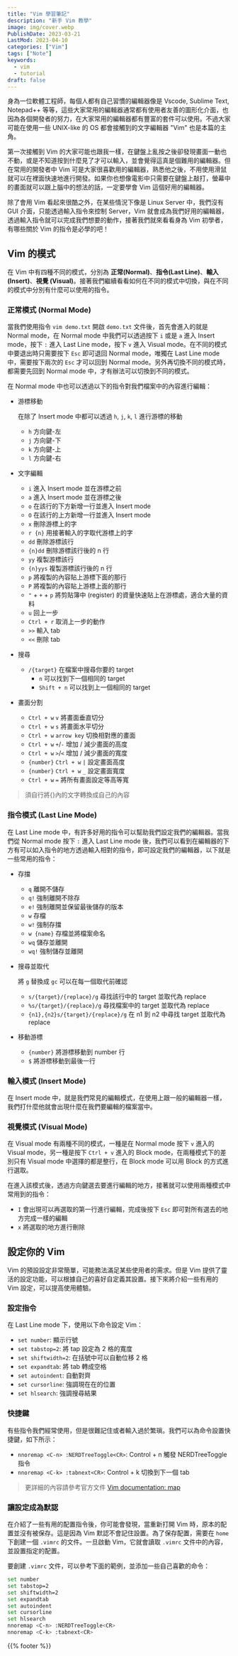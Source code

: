 ```yaml
---
title: "Vim 學習筆記"
description: "新手 Vim 教學"
image: img/cover.webp
PublishDate: 2023-03-21
LastMod: 2023-04-10
categories: ["Vim"]
tags: ["Note"]
keywords:
  - vim
  - tutorial
draft: false
---
```


身為一位軟體工程師，每個人都有自己習慣的編輯器像是 Vscode, Sublime Text, Notepad++ 等等，這些大家常用的編輯器通常都有使用者友善的圖形化介面，也因為各個開發者的努力，在大家常用的編輯器都有豐富的套件可以使用。不過大家可能在使用一些 UNIX-like 的 OS 都會接觸到的文字編輯器 "Vim" 也是本篇的主角。

第一次接觸到 Vim 的大家可能也跟我一樣，在鍵盤上亂按之後卻發現畫面一動也不動，或是不知道按到什麼見了才可以輸入，並會覺得這真是個難用的編輯器。但在常用的開發者中 Vim 可是大家很喜歡用的編輯器，熟悉他之後，不用使用滑鼠就可以在裡面快速地進行開發。如果你也想像電影中只需要在鍵盤上敲打，螢幕中的畫面就可以跟上腦中的想法的話，一定要學會 Vim 這個好用的編輯器。

除了會用 Vim 看起來很酷之外，在某些情況下像是 Linux Server 中，我們沒有 GUI 介面，只能透過輸入指令來控制 Server，Vim 就會成為我們好用的編輯器，透過輸入指令就可以完成我們想要的動作，接著我們就來看看身為 Vim 初學者，有哪些關於 Vim 的指令是必學的吧！

## Vim 的模式

在 Vim 中有四種不同的模式，分別為 **正常(Normal)**、**指令(Last Line)**、**輸入(Insert)**、**視覺 (Visual)**。接著我們繼續看看如何在不同的模式中切換，與在不同的模式中分別有什麼可以使用的指令。

### 正常模式 (Normal Mode)

當我們使用指令 `vim demo.txt` 開啟 `demo.txt` 文件後，首先會進入的就是 Normal mode，在 Normal mode 中我們可以透過按下 `i` 或是 `a` 進入 Insert mode，按下 `:` 進入 Last Line mode，按下 `v` 進入 Visual mode。在不同的模式中要退出時只需要按下 `Esc` 即可退回 Normal mode，唯獨在 Last Line mode 中，需要按下兩次的 `Esc` 才可以回到 Normal mode。另外再切換不同的模式時，都需要先回到 Normal mode 中，才有辦法可以切換到不同的模式。

在 Normal mode 中也可以透過以下的指令對我們檔案中的內容進行編輯：

- 游標移動

    在除了 Insert mode 中都可以透過 `h`, `j`, `k`, `l` 進行游標的移動
  - `h` 方向鍵-左
  - `j` 方向鍵-下
  - `k` 方向鍵-上
  - `l` 方向鍵-右

- 文字編輯
  - `i` 進入 Insert mode 並在游標之前
  - `a` 進入 Insert mode 並在游標之後
  - `o` 在該行的下方新增一行並進入 Insert mode
  - `O` 在該行的上方新增一行並進入 Insert mode
  - `x` 刪除游標上的字
  - `r {n}` 用接著輸入的字取代游標上的字
  - `dd` 刪除游標該行
  - `{n}dd` 刪除游標該行後的 n 行
  - `yy` 複製游標該行
  - `{n}yys` 複製游標該行後的 n 行
  - `p` 將複製的內容貼上游標下面的那行
  - `P` 將複製的內容貼上游標上面的那行
  - `"` + `+` + `p` 將剪貼簿中 (register) 的資量快速貼上在游標處，適合大量的資料
  - `u` 回上一步
  - `Ctrl + r` 取消上一步的動作
  - `>>` 輸入 tab
  - `<<` 刪除 tab

- 搜尋
  - `/{target}` 在檔案中搜尋你要的 target
    - `n` 可以找到下一個相同的 target
    - `Shift + n` 可以找到上一個相同的 target

- 畫面分割
  - `Ctrl + w` `v` 將畫面垂直切分
  - `Ctrl + w` `s` 將畫面水平切分
  - `Ctrl + w`  `arrow key` 切換相對應的畫面
  - `Ctrl + w`  `+`/`-` 增加 / 減少畫面的高度
  - `Ctrl + w`  `>`/`<` 增加 / 減少畫面的寬度
  - `{number}` `Ctrl + w`  `|` 設定畫面高度
  - `{number}` `Ctrl + w`  `_` 設定畫面寬度
  - `Ctrl + w`  `=` 將所有畫面設定等高等寬

> 須自行將{}內的文字轉換成自己的內容

### 指令模式 (Last Line Mode)

在 Last Line mode 中，有許多好用的指令可以幫助我們設定我們的編輯器。當我們從 Normal mode 按下 `:` 進入 Last Line mode 後，我們可以看到在編輯器的下方有可以如入指令的地方透過輸入相對的指令，即可設定我們的編輯器，以下就是一些常用的指令：

- 存擋
  - `q` 離開不儲存
  - `q!` 強制離開不除存
  - `e!` 強制離開並保留最後儲存的版本
  - `w` 存檔
  - `w!` 強制存擋
  - `w {name}` 存檔並將檔案命名
  - `wq` 儲存並離開
  - `wq!` 強制儲存並離開

- 搜尋並取代

    將 `g` 替換成 `gc` 可以在每一個取代前確認
  - `s/{target}/{replace}/g` 尋找該行中的 target 並取代為 replace
  - `%s/{target}/{replace}/g` 尋找檔案中的 target 並取代為 replace
  - `{n1},{n2}s/{target}/{replace}/g` 在 n1 到 n2 中尋找 target 並取代為 replace

- 移動游標
  - `{number}` 將游標移動到 number 行
  - `$` 將游標移動到最後一行

### 輸入模式 (Insert Mode)

在 Insert mode 中，就是我們常見的編輯模式，在使用上跟一般的編輯器一樣，我們打什麼他就會出現什麼在我們要編輯的檔案當中。

### 視覺模式 (Visual Mode)

在 Visual mode 有兩種不同的模式，一種是在 Normal mode 按下 `v` 進入的 Visual mode，另一種是按下 `Ctrl + v` 進入的 Block mode，在兩種模式下的差別只有 Visual mode 中選擇的都是整行，在 Block mode 可以用 Block 的方式進行選取。

在進入該模式後，透過方向鍵選去要進行編輯的地方，接著就可以使用兩種模式中常用到的指令：

- `I` 會出現可以再選取的第一行進行編輯，完成後按下 `Esc` 即可對所有選去的地方完成一樣的編輯
- `x` 將選取的地方進行刪除

## 設定你的 Vim

Vim 的預設設定非常簡單，可能務法滿足某些使用者的需求。但是 Vim 提供了靈活的設定功能，可以根據自己的喜好自定義其設置。接下來將介紹一些有用的 Vim 設定，可以提高使用體驗。

### 設定指令

在 Last Line mode 下，使用以下命令設定 Vim：

- `set number`: 顯示行號
- `set tabstop=2`: 將 tap 設定為 2 格的寬度
- `set shiftwidth=2`: 在括號中可以自動位移 2 格
- `set expandtab`: 將 tab 轉成空格
- `set autoindent`: 自動對齊
- `set cursorline`: 強調現在在的位置
- `set hlsearch`: 強調搜尋結果

### 快捷鍵

有些指令我們經常使用，但是很難記住或者輸入過於繁瑣。我們可以為命令設置快捷鍵，如下所示：

- `nnoremap <C-n> :NERDTreeToggle<CR>`: Control + n 觸發 NERDTreeToggle 指令
- `nnoremap <C-k> :tabnext<CR>`: Control + k 切換到下一個 tab

> 更詳細的內容請參考官方文件 [Vim documentation: map](https://vimdoc.sourceforge.net/htmldoc/map.html)

### 讓設定成為默認

在介紹了一些有用的配置指令後，你可能會發現，當重新打開 Vim 時，原本的配置並沒有被保存。這是因為 Vim 默認不會記住設置。為了保存配置，需要在 `home` 下創建一個 `.vimrc` 的文件。一旦啟動 Vim，它就會讀取 `.vimrc` 文件中的內容，並設置指定的配置。

要創建 `.vimrc` 文件，可以參考下面的範例，並添加一些自己喜歡的命令：

```bash
set number
set tabstop=2
set shiftwidth=2
set expandtab
set autoindent
set cursorline
set hlsearch
nnoremap <C-n> :NERDTreeToggle<CR>
nnoremap <C-k> :tabnext<CR>
```

{{% footer %}}
